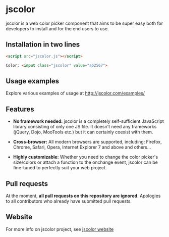 # jscolor

jscolor is a web color picker component that aims to be super easy both for developers to install and for the end users to use.


## Installation in two lines

```html
<script src="jscolor.js"></script>

Color: <input class="jscolor" value="ab2567">
```


## Usage examples

Explore various examples of usage at http://jscolor.com/examples/


## Features

* **No framework needed:**
  jscolor is a completely self-sufficient JavaScript library consisting of only one JS file. It doesn't need any frameworks (jQuery, Dojo, MooTools etc.) but it can certainly coexist with them.


* **Cross-browser:**
  All modern browsers are supported, including:
  Firefox, Chrome, Safari, Opera, Internet Explorer 7 and above and others...


* **Highly customizable:**
  Whether you need to change the color picker's size/colors or attach a function to the onchange event, jscolor can be fine-tuned to perfectly suit your web project.


## Pull requests

At the moment, **all pull requests on this repository are ignored**. Apologies to all contributors who already have submitted pull requests.


## Website
For more info on jscolor project, see [jscolor website](http://jscolor.com)

